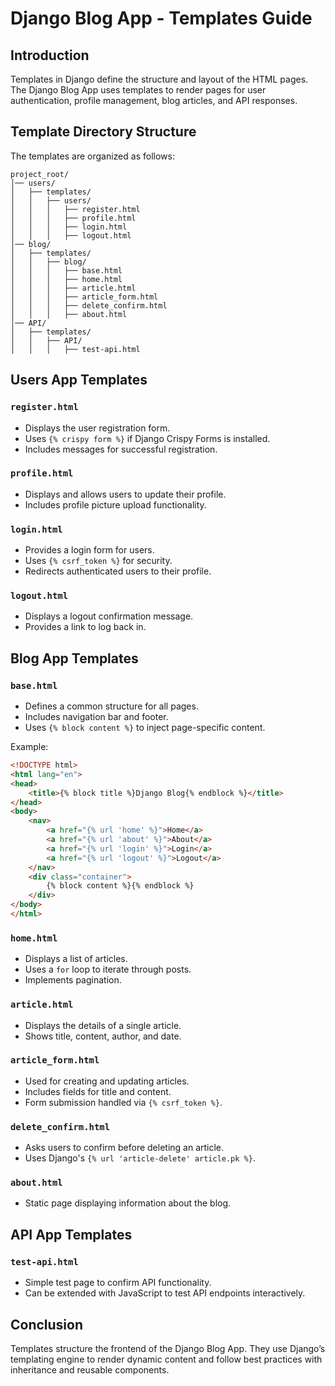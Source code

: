 # Django Blog App - Templates Guide

## Introduction
Templates in Django define the structure and layout of the HTML pages. The Django Blog App uses templates to render pages for user authentication, profile management, blog articles, and API responses.

## Template Directory Structure
The templates are organized as follows:
```
project_root/
│── users/
│   ├── templates/
│   │   ├── users/
│   │   │   ├── register.html
│   │   │   ├── profile.html
│   │   │   ├── login.html
│   │   │   ├── logout.html
│── blog/
│   ├── templates/
│   │   ├── blog/
│   │   │   ├── base.html
│   │   │   ├── home.html
│   │   │   ├── article.html
│   │   │   ├── article_form.html
│   │   │   ├── delete_confirm.html
│   │   │   ├── about.html
│── API/
│   ├── templates/
│   │   ├── API/
│   │   │   ├── test-api.html
```

## Users App Templates

### `register.html`
- Displays the user registration form.
- Uses `{% crispy form %}` if Django Crispy Forms is installed.
- Includes messages for successful registration.

### `profile.html`
- Displays and allows users to update their profile.
- Includes profile picture upload functionality.

### `login.html`
- Provides a login form for users.
- Uses `{% csrf_token %}` for security.
- Redirects authenticated users to their profile.

### `logout.html`
- Displays a logout confirmation message.
- Provides a link to log back in.

## Blog App Templates

### `base.html`
- Defines a common structure for all pages.
- Includes navigation bar and footer.
- Uses `{% block content %}` to inject page-specific content.

Example:
```html
<!DOCTYPE html>
<html lang="en">
<head>
    <title>{% block title %}Django Blog{% endblock %}</title>
</head>
<body>
    <nav>
        <a href="{% url 'home' %}">Home</a>
        <a href="{% url 'about' %}">About</a>
        <a href="{% url 'login' %}">Login</a>
        <a href="{% url 'logout' %}">Logout</a>
    </nav>
    <div class="container">
        {% block content %}{% endblock %}
    </div>
</body>
</html>
```

### `home.html`
- Displays a list of articles.
- Uses a `for` loop to iterate through posts.
- Implements pagination.

### `article.html`
- Displays the details of a single article.
- Shows title, content, author, and date.

### `article_form.html`
- Used for creating and updating articles.
- Includes fields for title and content.
- Form submission handled via `{% csrf_token %}`.

### `delete_confirm.html`
- Asks users to confirm before deleting an article.
- Uses Django's `{% url 'article-delete' article.pk %}`.

### `about.html`
- Static page displaying information about the blog.

## API App Templates

### `test-api.html`
- Simple test page to confirm API functionality.
- Can be extended with JavaScript to test API endpoints interactively.

## Conclusion
Templates structure the frontend of the Django Blog App. They use Django’s templating engine to render dynamic content and follow best practices with inheritance and reusable components.

